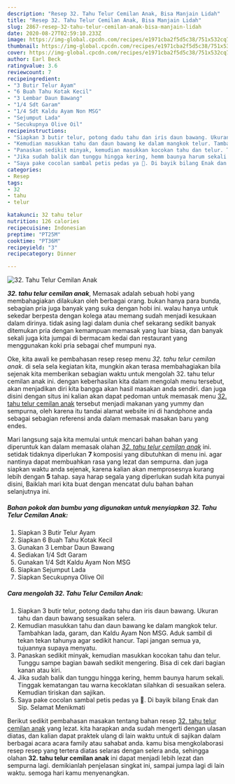 ```yaml
---
description: "Resep 32. Tahu Telur Cemilan Anak, Bisa Manjain Lidah"
title: "Resep 32. Tahu Telur Cemilan Anak, Bisa Manjain Lidah"
slug: 2867-resep-32-tahu-telur-cemilan-anak-bisa-manjain-lidah
date: 2020-08-27T02:59:10.233Z
image: https://img-global.cpcdn.com/recipes/e1971cba2f5d5c38/751x532cq70/32-tahu-telur-cemilan-anak-foto-resep-utama.jpg
thumbnail: https://img-global.cpcdn.com/recipes/e1971cba2f5d5c38/751x532cq70/32-tahu-telur-cemilan-anak-foto-resep-utama.jpg
cover: https://img-global.cpcdn.com/recipes/e1971cba2f5d5c38/751x532cq70/32-tahu-telur-cemilan-anak-foto-resep-utama.jpg
author: Earl Beck
ratingvalue: 3.6
reviewcount: 7
recipeingredient:
- "3 Butir Telur Ayam"
- "6 Buah Tahu Kotak Kecil"
- "3 Lembar Daun Bawang"
- "1/4 Sdt Garam"
- "1/4 Sdt Kaldu Ayam Non MSG"
- "Sejumput Lada"
- "Secukupnya Olive Oil"
recipeinstructions:
- "Siapkan 3 butir telur, potong dadu tahu dan iris daun bawang. Ukuran tahu dan daun bawang sesuaikan selera."
- "Kemudian masukkan tahu dan daun bawang ke dalam mangkok telur. Tambahkan lada, garam, dan Kaldu Ayam Non MSG. Aduk sambil di tekan tekan tahunya agar sedikit hancur. Tapi jangan semua ya, tujuannya supaya menyatu."
- "Panaskan sedikit minyak, kemudian masukkan kocokan tahu dan telur. Tunggu sampe bagian bawah sedikit mengering. Bisa di cek dari bagian kanan atau kiri."
- "Jika sudah balik dan tunggu hingga kering, hemm baunya harum sekali. Tinggak kematangan tau warna kecoklatan silahkan di sesuaikan selera. Kemudian tiriskan dan sajikan."
- "Saya pake cocolan sambal petis pedas ya 🥰. Di bayik bilang Enak dan Sip. Selamat Menikmati"
categories:
- Resep
tags:
- 32
- tahu
- telur

katakunci: 32 tahu telur 
nutrition: 126 calories
recipecuisine: Indonesian
preptime: "PT25M"
cooktime: "PT36M"
recipeyield: "3"
recipecategory: Dinner

---
```



![32. Tahu Telur Cemilan Anak](https://img-global.cpcdn.com/recipes/e1971cba2f5d5c38/751x532cq70/32-tahu-telur-cemilan-anak-foto-resep-utama.jpg)

<b><i>32. tahu telur cemilan anak</i></b>, Memasak adalah sebuah hobi yang membahagiakan dilakukan oleh berbagai orang. bukan hanya para bunda, sebagian pria juga banyak yang suka dengan hobi ini. walau hanya untuk sekedar berpesta dengan kolega atau memang sudah menjadi kesukaan dalam dirinya. tidak asing lagi dalam dunia chef sekarang sedikit banyak ditemukan pria dengan kemampuan memasak yang luar biasa, dan banyak sekali juga kita jumpai di bermacam kedai dan restaurant yang menggunakan koki pria sebagai chef mumpuni nya.

Oke, kita awali ke pembahasan resep resep menu <i>32. tahu telur cemilan anak</i>. di sela sela kegiatan kita, mungkin akan terasa membahagiakan bila sejenak kita memberikan sebagian waktu untuk mengolah 32. tahu telur cemilan anak ini. dengan keberhasilan kita dalam mengolah menu tersebut, akan menjadikan diri kita bangga akan hasil masakan anda sendiri. dan juga disini dengan situs ini kalian akan dapat pedoman untuk memasak menu <u>32. tahu telur cemilan anak</u> tersebut menjadi makanan yang yummy dan sempurna, oleh karena itu tandai alamat website ini di handphone anda sebagai sebagian referensi anda dalam memasak masakan baru yang endes.




Mari langsung saja kita memulai untuk mencari bahan bahan yang diperuntuk kan dalam memasak olahan <u><i>32. tahu telur cemilan anak</i></u> ini. setidak tidaknya diperlukan <b>7</b> komposisi yang dibutuhkan di menu ini. agar nantinya dapat membuahkan rasa yang lezat dan sempurna. dan juga siapkan waktu anda sejenak, karena kalian akan memprosesnya kurang lebih dengan <b>5</b> tahap. saya harap segala yang diperlukan sudah kita punyai disini, Baiklah mari kita buat dengan mencatat dulu bahan bahan selanjutnya ini.

<!--inarticleads1-->

##### Bahan pokok dan bumbu yang digunakan untuk menyiapkan 32. Tahu Telur Cemilan Anak:

1. Siapkan 3 Butir Telur Ayam
1. Siapkan 6 Buah Tahu Kotak Kecil
1. Gunakan 3 Lembar Daun Bawang
1. Sediakan 1/4 Sdt Garam
1. Gunakan 1/4 Sdt Kaldu Ayam Non MSG
1. Siapkan Sejumput Lada
1. Siapkan Secukupnya Olive Oil




<!--inarticleads2-->

##### Cara mengolah 32. Tahu Telur Cemilan Anak:

1. Siapkan 3 butir telur, potong dadu tahu dan iris daun bawang. Ukuran tahu dan daun bawang sesuaikan selera.
1. Kemudian masukkan tahu dan daun bawang ke dalam mangkok telur. Tambahkan lada, garam, dan Kaldu Ayam Non MSG. Aduk sambil di tekan tekan tahunya agar sedikit hancur. Tapi jangan semua ya, tujuannya supaya menyatu.
1. Panaskan sedikit minyak, kemudian masukkan kocokan tahu dan telur. Tunggu sampe bagian bawah sedikit mengering. Bisa di cek dari bagian kanan atau kiri.
1. Jika sudah balik dan tunggu hingga kering, hemm baunya harum sekali. Tinggak kematangan tau warna kecoklatan silahkan di sesuaikan selera. Kemudian tiriskan dan sajikan.
1. Saya pake cocolan sambal petis pedas ya 🥰. Di bayik bilang Enak dan Sip. Selamat Menikmati




Berikut sedikit pembahasan masakan tentang bahan resep <u>32. tahu telur cemilan anak</u> yang lezat. kita harapkan anda sudah mengerti dengan ulasan diatas, dan kalian dapat praktek ulang di lain waktu untuk di sajikan dalam berbagai acara acara family atau sahabat anda. kamu bisa mengkolaborasi resep resep yang tertera diatas selaras dengan selera anda, sehingga olahan <b>32. tahu telur cemilan anak</b> ini dapat menjadi lebih lezat dan sempurna lagi. demikianlah penjelasan singkat ini, sampai jumpa lagi di lain waktu. semoga hari kamu menyenangkan.
